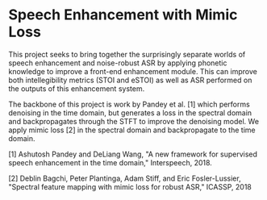 # Speech Enhancement with Mimic Loss

This project seeks to bring together the surprisingly separate worlds of
speech enhancement and noise-robust ASR by applying phonetic knowledge to
improve a front-end enhancement module. This can improve both intellegibility
metrics (STOI and eSTOI) as well as ASR performed on the outputs of this
enhancement system.

The backbone of this project is work by Pandey et al. [1] which performs
denoising in the time domain, but generates a loss in the spectral domain
and backpropagates through the STFT to improve the denoising model. We
apply mimic loss [2] in the spectral domain and backpropagate to the
time domain.

[1] Ashutosh Pandey and DeLiang Wang, "A new framework for supervised
speech enhancement in the time domain," Interspeech, 2018.

[2] Deblin Bagchi, Peter Plantinga, Adam Stiff, and Eric Fosler-Lussier,
"Spectral feature mapping with mimic loss for robust ASR," ICASSP, 2018
